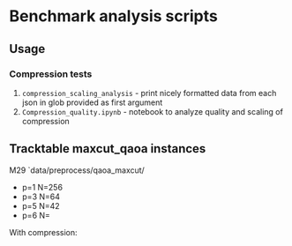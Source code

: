 # Benchmark analysis scripts
## Usage
### Compression tests

1. `compression_scaling_analysis` - print nicely formatted data from each json in glob provided as first argument
2. `Compression_quality.ipynb`  - notebook to analyze quality and scaling of compression

## Tracktable maxcut_qaoa instances

M29
`data/preprocess/qaoa_maxcut/

 - p=1 N=256
 - p=3 N=64
 - p=5 N=42
 - p=6 N=

With compression:
